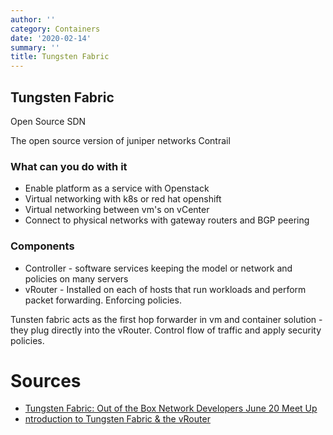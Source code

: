 ```yaml
---
author: ''
category: Containers
date: '2020-02-14'
summary: ''
title: Tungsten Fabric
---
```

## Tungsten Fabric

Open Source SDN

The open source version of juniper networks Contrail

### What can you do with it

* Enable platform as a service with Openstack
* Virtual networking with k8s or red hat openshift
* Virtual networking between vm's on vCenter
* Connect to physical networks with gateway routers and BGP peering

### Components

* Controller - software services keeping the model or network and policies on many servers
* vRouter - Installed on each of hosts that run workloads and perform packet forwarding. Enforcing policies.

Tunsten fabric acts as the first hop forwarder in vm and container solution - they plug directly into the vRouter.
Control flow of traffic and apply security policies.

# Sources

* [Tungsten Fabric: Out of the Box Network Developers June 20 Meet Up](https://www.youtube.com/watch?v=xVJhD_INHuc)
* [ntroduction to Tungsten Fabric & the vRouter](https://www.youtube.com/watch?v=5seP3HKBhAI)
